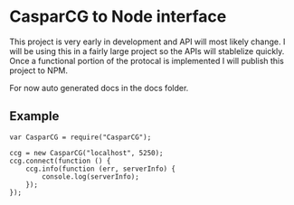 # CasparCG to Node interface

This project is very early in development and API will most likely change. I will be using this in a fairly large project so the APIs will stablelize quickly. Once a functional portion of the protocal is implemented I will publish this project to NPM.

For now auto generated docs in the docs folder.

## Example

	var CasparCG = require("CasparCG");

	ccg = new CasparCG("localhost", 5250);
	ccg.connect(function () {
		ccg.info(function (err, serverInfo) {
			console.log(serverInfo);
		});
	});
